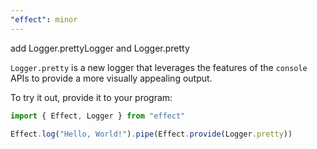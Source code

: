 ```yaml
---
"effect": minor
---
```


add Logger.prettyLogger and Logger.pretty

`Logger.pretty` is a new logger that leverages the features of the `console` APIs to provide a more visually appealing output.

To try it out, provide it to your program:

```ts
import { Effect, Logger } from "effect"

Effect.log("Hello, World!").pipe(Effect.provide(Logger.pretty))
```
